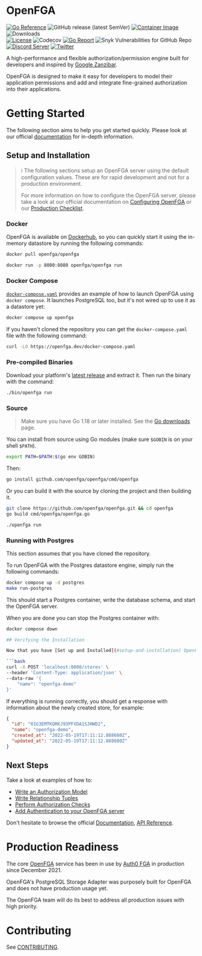 # OpenFGA

[![Go Reference](https://pkg.go.dev/badge/github.com/openfga/openfga.svg)](https://pkg.go.dev/github.com/openfga/openfga)
![GitHub release (latest SemVer)](https://img.shields.io/github/v/release/openfga/openfga?sort=semver&color=green)
[![Container Image](https://img.shields.io/github/v/release/openfga/openfga?color=blueviolet&label=container&logo=docker "Container Image")](https://hub.docker.com/r/openfga/openfga/tags)
![Downloads](https://img.shields.io/github/downloads/openfga/openfga/total.svg?style=flat&color=lightgrey)  <!-- render new line with double space here -->  
[![License](https://img.shields.io/badge/License-Apache_2.0-blue.svg)](./LICENSE)
![Codecov](https://img.shields.io/codecov/c/github/openfga/openfga)
[![Go Report](https://goreportcard.com/badge/github.com/openfga/openfga)](https://goreportcard.com/report/github.com/openfga/openfga)
![Snyk Vulnerabilities for GitHub Repo](https://img.shields.io/snyk/vulnerabilities/github/openfga/openfga?color=orange)  <!-- render new line with double space here -->  
[![Discord Server](https://img.shields.io/discord/844600078504951838?color=7289da&logo=discord "Discord Server")](https://discord.com/channels/759188666072825867/930524706854031421)
[![Twitter](https://img.shields.io/twitter/follow/openfga?color=%23179CF0&logo=twitter&style=flat-square "@openfga on Twitter")](https://twitter.com/openfga)

A high-performance and flexible authorization/permission engine built for developers and inspired by [Google Zanzibar](https://research.google/pubs/pub48190/).

OpenFGA is designed to make it easy for developers to model their application permissions and add and integrate fine-grained authorization into their applications.

# Getting Started

The following section aims to help you get started quickly. Please look at our official [documentation](https://openfga.dev/) for in-depth information.

## Setup and Installation

> ℹ️ The following sections setup an OpenFGA server using the default configuration values. These are for rapid development and not for a production environment.
>
> For more information on how to configure the OpenFGA server, please take a look at our official documentation on [Configuring OpenFGA](https://openfga.dev/docs/getting-started/setup-openfga#configuring-the-server) or our [Production Checklist](https://openfga.dev/docs/getting-started/setup-openfga#production-checklist).

### Docker

OpenFGA is available on [Dockerhub](https://hub.docker.com/r/openfga/openfga), so you can quickly start it using the in-memory datastore by running the following commands:

```bash
docker pull openfga/openfga
```

```bash
docker run -p 8080:8080 openfga/openfga run
```

### Docker Compose

[`docker-compose.yaml`](./docker-compose.yaml) provides an example of how to launch OpenFGA using `docker compose`. It launches PostgreSQL too, but it's not wired up to use it as a datastore yet:

```bash
docker compose up openfga
```

If you haven't cloned the repository you can get the `docker-compose.yaml` file with the following command:

```bash
curl -LO https://openfga.dev/docker-compose.yaml

```

### Pre-compiled Binaries

Download your platform's [latest release](https://github.com/openfga/openfga/releases/latest) and extract it. Then run the binary
with the command:

```bash
./bin/openfga run
```

### Source

> Make sure you have Go 1.18 or later installed. See the [Go downloads](https://go.dev/dl/) page.

You can install from source using Go modules (make sure `$GOBIN` is on your shell `$PATH`).

```bash
export PATH=$PATH:$(go env GOBIN)
```

Then:

```bash
go install github.com/openfga/openfga/cmd/openfga
```

Or you can build it with the source by cloning the project and then building it.

```bash
git clone https://github.com/openfga/openfga.git && cd openfga
go build cmd/openfga/openfga.go

./openfga run
```

### Running with Postgres

This section assumes that you have cloned the repository.

To run OpenFGA with the Postgres datastore engine, simply run the following commands:
```bash
docker compose up -d postgres
make run-postgres
```
This should start a Postgres container, write the database schema, and start the OpenFGA server.

When you are done you can stop the Postgres container with:
```bash
docker compose down

## Verifying the Installation

Now that you have [Set up and Installed](#setup-and-installation) OpenFGA, you can test your installation by [creating an OpenFGA Store](https://openfga.dev/docs/getting-started/create-store).

```bash
curl -X POST 'localhost:8080/stores' \
--header 'Content-Type: application/json' \
--data-raw '{
    "name": "openfga-demo"
}'
```

If everything is running correctly, you should get a response with information about the newly created store, for example:

```json
{
  "id": "01G3EMTKQRKJ93PFVDA1SJHWD2",
  "name": "openfga-demo",
  "created_at": "2022-05-19T17:11:12.888680Z",
  "updated_at": "2022-05-19T17:11:12.888680Z"
}
```

## Next Steps

Take a look at examples of how to:

- [Write an Authorization Model](https://openfga.dev/api/service#/Authorization%20Models/WriteAuthorizationModel)
- [Write Relationship Tuples](https://openfga.dev/api/service#/Relationship%20Tuples/Write)
- [Perform Authorization Checks](https://openfga.dev/api/service#/Relationship%20Queries/Check)
- [Add Authentication to your OpenFGA server](https://openfga.dev/docs/getting-started/setup-openfga#configuring-authentication)

Don't hesitate to browse the official [Documentation](https://openfga.dev/), [API Reference](https://openfga.dev/api/service).

# Production Readiness

The core [OpenFGA](https://github.com/openfga/openfga) service has been in use by [Auth0 FGA](https://fga.dev) in production since December 2021.

OpenFGA's PostgreSQL Storage Adapter was purposely built for OpenFGA and does not have production usage yet.

The OpenFGA team will do its best to address all production issues with high priority.

# Contributing

See [CONTRIBUTING](https://github.com/openfga/.github/blob/main/CONTRIBUTING.md).

[doc]: https://openfga.dev/docs
[config-doc]: https://openfga.dev/docs/getting-started/setup-openfga
[api]: https://openfga.dev/api/service
[prod-checklist]: https://openfga.dev/docs/getting-started/setup-openfga#production-checklist
